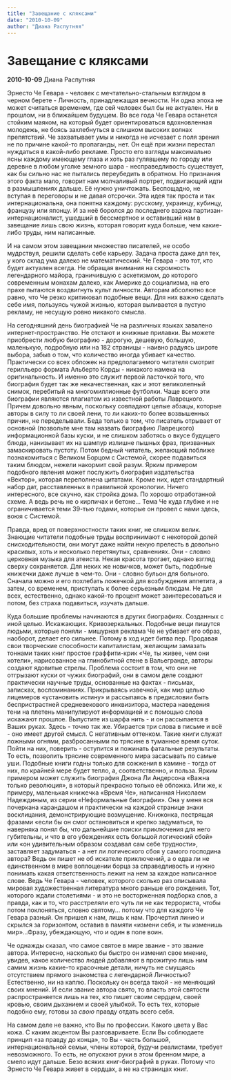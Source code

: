 ```yaml
---
title: "Завещание с кляксами"
date: "2010-10-09"
author: "Диана Распутняя"
---
```


# Завещание с кляксами

**2010-10-09** Диана Распутняя

Эрнесто Че Гевара - человек с мечтательно-стальным взглядом в черном берете - Личность, принадлежащая вечности. Ни одна эпоха не может считаться временем, где сей человек был бы не актуален. Ни в прошлом, ни в ближайшем будущем. Во все года Че Гевара останется стойким маяком, на который будет ориентироваться вдохновленная молодежь, не боясь захлебнуться в слишком высоких волнах препятствий. Че захватывает умы и никогда не исчезает с поля зрения не по причине какой-то пропаганды, нет. Он ещё при жизни перестал нуждаться в какой-либо рекламе. Просто его взгляды максимально ясны каждому имеющему глаза и хоть раз гулявшему по городу или деревне в любом уголке земного шара - несправедливость существует, как бы сильно нас не пытались переубедить в обратном. Но признания этого факта мало, говорит нам молчаливый портрет, подвигающий идти в размышлениях дальше. Её нужно уничтожать. Беспощадно, не вступая в переговоры и не давая отсрочки. Эта идея так проста и так интернациональна, она понятна каждому: русскому, украинцу, кубинцу, французу или японцу. И за неё боролся до последнего вздоха партизан-интернационалист, ушедший в бессмертное и оставивший нам в завещание лишь свою жизнь, которая говорит куда больше, чем какие-либо труды, ним написанные.

И на самом этом завещании множество писателей, не особо мудрствуя, решили сделать себе карьеру. Задача проста даже для тех, у кого склад ума далеко не математический. Че Гевара - это тот, кто будет актуален всегда. Не обращая внимания на скромность легендарного майора, граничившую с аскетизмом, до которого современным монахам далеко, как Америке до социализма, на его прахе пытаются воздвигнуть культ личности. Авторам абсолютно все равно, что Че резко критиковал подобные вещи. Для них важно сделать себе имя, пользуясь чужой жизнью, которая выливается в пустую рекламу, не несущую ровно никакого смысла.

На сегодняшний день биографией Че на различных языках завалено интернет-пространство. Не отстают и книжные прилавки. Вы можете приобрести любую биографию - дорогую, дешевую, большую, маленькую, подробную или на 182 страницы - наивно радуясь широте выбора, забыв о том, что количество иногда убивает качество. Практически со всех обложек на предполагаемого читателя смотрит герилльеро формата Альберто Корды - никакого намека на оригинальность. И именно это служит первой ласточкой того, что биография будет так же некачественная, как и этот великолепный снимок, перебитый на многомиллионные футболки. Чаще всего эти биографии являются плагиатом из известной работы Лаврецкого. Причем довольно явным, поскольку совпадают целые абзацы, которые авторы в силу то ли своей лени, то ли каких-то более возвышенных причин, не переделывали. Беда только в том, что писатель отрывает от основной (позвольте мне там назвать биографию Лаврецкого) информационной базы куски, и не слишком заботясь о вкусе будущего блюда, нанизывает их на шампур излишне пышных фраз, призванных замаскировать пустоту. Потом бедный читатель, желающий поближе познакомиться с Великом Борцом с Системой, скорее подавиться таким блюдом, нежели накормит свой разум. Ярким примером подобного явления может послужить биография издательства «Вектор», которая переполнена цитатами. Кроме них, идет стандартный набор дат, расставленных в правильной хронологии. Ничего интересного, все скучно, как стройка дома. По хорошо отработанной схеме. А ведь речь не о кирпичах и бетоне... Тема Че куда глубже и не ограничивается теми 39-тью годами, которые он провел с нами здесь, воюя с Системой.

Правда, вред от поверхностности таких книг, не слишком велик. Знающие читатели подобные труды воспринимают с некоторой долей снисходительности, они могут даже найти некую прелесть в довольно красивых, хоть и несколько перетянутых, сравнениях. Они - словно церковная музыка для атеиста. Некая красота трогает, однако взгляд сверху сохраняется. Для неких же новичков, может быть, подобные книжечки даже лучше в чем-то. Они - словно бульон для больного. Сначала можно и его похлебать ложечкой для возбуждения аппетита, а затем, со временем, приступать к более серьезным блюдам. Не для всех, естественно, однако какой-то процент может заинтересоваться и потом, без страха подавиться, изучать дальше.

Куда большие проблемы начинаются в других биографиях. Созданных с иной целью. Искажающих. Кривозеркальных. Подобные вещи пишутся людьми, которые поняли - мишурная реклама Че не убивает его образ, наоборот, делает его сильнее. Потому в ход идет битва пер. Продавая свои творческие способности капиталистам, желающим замазать тоннами таких книг простое граффити-крик «Че, ты живее, чем они хотели», нарисованное на глинобитной стене в Вальегранде, авторы создают ядовитые стрелы. Проблема состоит в том, что они не отгрызают куски от чужих биографий, они в самом деле создают практически научные труды, основанные на фактах - письмах, записках, воспоминаниях. Прикрываясь извечной, как мир целью лицемеров «установить истину» и рассыпаясь в предисловии быть беспристрастней средневекового инквизитора, мастера наведения тени на плетень манипулируют информацией и с помощью слова искажают прошлое. Выпустите из шарфа нить - и он рассыпается в Ваших руках. Здесь - точно так же. Убирается три слова в письме и всё - оно имеет другой смысл. С негативным оттенком. Такие книги служат ложными огнями, разбросанными по трясине в туманное время суток. Пойти на них, поверить - оступится и пожинать фатальные результаты. То есть, позволить трясине современного мира засасывать по самые уши. Подобные книги годны только для сожжения в камине - тогда от них, по крайней мере будет тепло, а, соответственно, и польза. Ярким примером может служить биография Джона Ли Андерсона «Важна только революция», в который прекрасно только её обложка. Или же, к примеру, маленькая книжечка «Время Че», написанная Николаем Надеждиным, из серии «Неформальные биографии». Она у меня вся почеркана карандашом и практически на каждой странице знаки восклицания, демонстрирующие возмущение. Книжонка, пестрящая фразами «если бы он смог остановиться и крепко задуматься, то наверняка понял бы, что дальнейшие поиски приключения для него губительны, и что в его убеждениях есть большой логический сбой» или «он удивительным образом создавал сам себе трудности», заставляет задуматься - а нет ли логического сбоя у самого господина автора? Ведь он пишет не об искателе приключений, а о едва ли не единственном в мире воплощении борца за справедливость и нужно понимать какая ответственность лежит на нем за каждое написанное слове. Ведь Че Гевара - человек, которого сколько раз описывала мировая художественная литература много раньше его рождения. Тот, которого ждали столетиями - и это не восторженная подборка слов, а правда, как и то, что расстреляли его чуть ли не как террориста, чтобы потом поклоняться, словно святому... потому что для каждого Че Гевара разный. Он пришел к нам, лишь к нам. Прочертил линию и скрылся за горизонтом, оставив в памяти «измени себя, и ты изменишь мир»...Фразу, убеждающую, что и один в поле воин.

Че однажды сказал, что самое святое в мире звание - это звание автора. Интересно, насколько бы быстро он изменил свое мнение, увидев, какое количество людей добавляют в прожитую лишь ним самим жизнь какие-то красочные детали, ничуть не смущаясь отсутствием прямого знакомства с легендарной Личностью? Естественно, ни на каплю. Поскольку он всегда такой - не меняющий своих мнений. И если звание автора свято, то власть этой святости распространяется лишь на тех, кто пишет своим сердцем, своей кровью, своим дыханием и своей улыбкой. То есть тех, которые подобно ему, готовы за *свою* правду отдать всего себя.

На самом деле не важно, кто Вы по профессии. Какого цвета у Вас кожа. С каким акцентом Вы разговариваете. Если Вы соблюдаете принцип «за правду до конца», то Вы - часть большой, интернациональной семьи, члены которой, будучи реалистами, требует невозможного. То есть, не опускают руки в этом бренном мире, а смело идут дальше. Безо всяких книг-биографий в руках. Потому что Эрнесто Че Гевара живет в сердцах, а не на страницах книг.